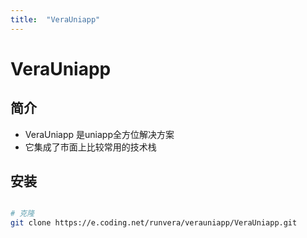 ```yaml
---
title:  "VeraUniapp"
---
```


# VeraUniapp


## 简介

- VeraUniapp 是uniapp全方位解决方案
- 它集成了市面上比较常用的技术栈










## 安装
``` sh

# 克隆
git clone https://e.coding.net/runvera/verauniapp/VeraUniapp.git

```
